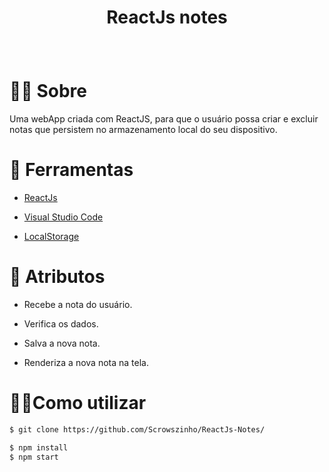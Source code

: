 # <p align="center"> ReactJs notes </p>
<br />

# 🐱‍👤 Sobre

Uma webApp criada com ReactJS, para que
o usuário possa criar e excluir notas que 
persistem no armazenamento local do seu dispositivo.<br />

# 🔧 Ferramentas

* <a href="https://reactjs.org/">ReactJs</a>

* <a href="https://code.visualstudio.com/">Visual Studio Code</a>

* <a href="https://developer.mozilla.org/en-US/docs/Web/API/Window/localStorage/">LocalStorage</a><br />

  

# 🎱 Atributos 

* Recebe a nota do usuário.

* Verifica os dados. 

* Salva a nova nota.

* Renderiza a nova nota na tela. <br/>

# 🏴‍☠️Como utilizar

  ```sh
$ git clone https://github.com/Scrowszinho/ReactJs-Notes/
  ```

```sh
$ npm install
$ npm start
```
